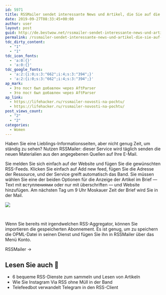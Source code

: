 ```yaml
---
id: 5971
title: RSSMailer sendet interessante News und Artikel, die Sie auf die post
date: 2019-09-27T08:33:45+00:00
author: user
layout: post
guid: http://de.bestwow.net/rssmailer-sendet-interessante-news-und-artikel-die-sie-auf-die-post/
permalink: /rssmailer-sendet-interessante-news-und-artikel-die-sie-auf-die-post/
tdc_dirty_content:
  - "1"
  - "1"
tdc_icon_fonts:
  - 'a:0:{}'
  - 'a:0:{}'
tdc_google_fonts:
  - 'a:2:{i:0;s:3:"662";i:4;s:3:"394";}'
  - 'a:2:{i:0;s:3:"662";i:4;s:3:"394";}'
ap_mark:
  - Это пост был добавлен через AftParser
  - Это пост был добавлен через AftParser
ap_link:
  - https://lifehacker.ru/rssmailer-novosti-na-pochtu/
  - https://lifehacker.ru/rssmailer-novosti-na-pochtu/
post_views_count:
  - "2"
  - "2"
categories:
  - Women
---
```

Haben Sie eine Lieblings-Informationsseiten, aber nicht genug Zeit, um ständig zu sehen? Nutzen RSSMailer: dieser Service wird täglich senden die neuen Materialien aus den angegebenen Quellen auf Ihre E-Mail.

Sie melden Sie sich einfach auf der Website und fügen Sie die gewünschten RSS-Feeds. Klicken Sie einfach auf Add new feed, fügen Sie die Adresse der Ressource, und der Service greift automatisch das Band. Sie müssen wählen Sie eine der beiden Optionen für die Anzeige der Artikel im Brief — Text mit вступлениями oder nur mit überschriften — und Website hinzufügen. Am nächsten Tag um 9 Uhr Moskauer Zeit der Brief wird Sie in der Mail.

![](http://de.bestwow.net/wp-content/uploads/2019/09/rssmailer-otpravit-interesnye-novosti-i-stat-i-vam-na-pochtu-1.jpg) 

 

Wenn Sie bereits mit irgendwelchen RSS-Aggregator, können Sie importieren die gespeicherten Abonnement. Es ist genug, um zu speichern die OPML-Datei in seinen Dienst und fügen Sie ihn in RSSMailer über das Menü Konto.

RSSMailer →

<div>
  <h2 class="read-also__title">
    <span>Lesen Sie auch</span> <span>🧐 </span>
  </h2>
  
  <ul class="read-also__list">
    <li>
      6 bequeme RSS-Dienste zum sammeln und Lesen von Artikeln
    </li>
    <li>
      Wie Sie Instagram Via RSS ohne Müll in der Band
    </li>
    <li>
      Telefeedbot verwandelt Telegram in den RSS-Client
    </li>
  </ul>
</div>